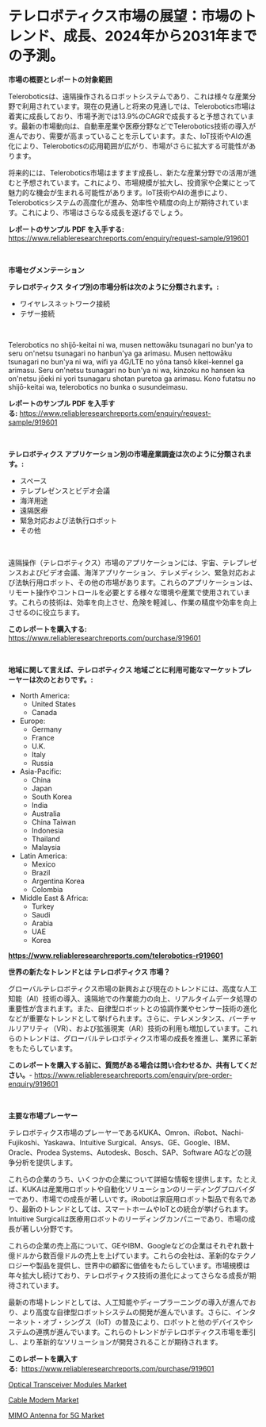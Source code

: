 <p><h1>テレロボティクス市場の展望：市場のトレンド、成長、2024年から2031年までの予測。</h1></p><p><strong>市場の概要とレポートの対象範囲</strong></p>
<p><p>Teleroboticsは、遠隔操作されるロボットシステムであり、これは様々な産業分野で利用されています。現在の見通しと将来の見通しでは、Telerobotics市場は着実に成長しており、市場予測では13.9%のCAGRで成長すると予想されています。最新の市場動向は、自動車産業や医療分野などでTelerobotics技術の導入が進んでおり、需要が高まっていることを示しています。また、IoT技術やAIの進化により、Teleroboticsの応用範囲が広がり、市場がさらに拡大する可能性があります。</p><p>将来的には、Telerobotics市場はますます成長し、新たな産業分野での活用が進むと予想されています。これにより、市場規模が拡大し、投資家や企業にとって魅力的な機会が生まれる可能性があります。IoT技術やAIの進歩により、Teleroboticsシステムの高度化が進み、効率性や精度の向上が期待されています。これにより、市場はさらなる成長を遂げるでしょう。</p></p>
<p><strong>レポートのサンプル PDF を入手する:</strong> <a href="https://www.reliableresearchreports.com/enquiry/request-sample/919601">https://www.reliableresearchreports.com/enquiry/request-sample/919601</a></p>
<p>&nbsp;</p>
<p><strong>市場セグメンテーション</strong></p>
<p><strong>テレロボティクス タイプ別の市場分析は次のように分類されます。:</strong></p>
<p><ul><li>ワイヤレスネットワーク接続</li><li>テザー接続</li></ul></p>
<p>&nbsp;</p>
<p><p>Telerobotics no shijō-keitai ni wa, musen nettowāku tsunagari no bun'ya to seru on'netsu tsunagari no hanbun'ya ga arimasu. Musen nettowāku tsunagari no bun'ya ni wa, wifi ya 4G/LTE no yōna tansō kikei-kennel ga arimasu. Seru on'netsu tsunagari no bun'ya ni wa, kinzoku no hansen ka on'netsu jōeki ni yori tsunagaru shotan puretoa ga arimasu. Kono futatsu no shijō-keitai wa, telerobotics no bunka o susundeimasu.</p></p>
<p><strong>レポートのサンプル PDF を入手する:</strong>&nbsp;<a href="https://www.reliableresearchreports.com/enquiry/request-sample/919601">https://www.reliableresearchreports.com/enquiry/request-sample/919601</a></p>
<p>&nbsp;</p>
<p><strong> テレロボティクス アプリケーション別の市場産業調査は次のように分類されます。:</strong></p>
<p><ul><li>スペース</li><li>テレプレゼンスとビデオ会議</li><li>海洋用途</li><li>遠隔医療</li><li>緊急対応および法執行ロボット</li><li>その他</li></ul></p>
<p>&nbsp;</p>
<p><p>遠隔操作（テレロボティクス）市場のアプリケーションには、宇宙、テレプレゼンスおよびビデオ会議、海洋アプリケーション、テレメディシン、緊急対応および法執行用ロボット、その他の市場があります。これらのアプリケーションは、リモート操作やコントロールを必要とする様々な環境や産業で使用されています。これらの技術は、効率を向上させ、危険を軽減し、作業の精度や効率を向上させるのに役立ちます。</p></p>
<p><strong>このレポートを購入する:</strong>&nbsp; <a href="https://www.reliableresearchreports.com/purchase/919601">https://www.reliableresearchreports.com/purchase/919601</a></p>
<p>&nbsp;</p>
<p><strong>地域に関して言えば、テレロボティクス 地域ごとに利用可能なマーケットプレーヤーは次のとおりです。:</strong></p>
<p><ul>
    <li>
        North America:
        <ul>
            <li>United States</li>
            <li>Canada</li>
        </ul>
    </li>
    <li>
        Europe:
        <ul>
            <li>Germany</li>
            <li>France</li>
            <li>U.K.</li>
            <li>Italy</li>
            <li>Russia</li>
        </ul>
    </li>
    <li>
        Asia-Pacific:
        <ul>
            <li>China</li>
            <li>Japan</li>
            <li>South Korea</li>
            <li>India</li>
            <li>Australia</li>
            <li>China Taiwan</li>
            <li>Indonesia</li>
            <li>Thailand</li>
            <li>Malaysia</li>
        </ul>
    </li>
    <li>
        Latin America:
        <ul>
            <li>Mexico</li>
            <li>Brazil</li>
            <li>Argentina Korea</li>
            <li>Colombia</li>
        </ul>
    </li>
    <li>
        Middle East & Africa:
        <ul>
            <li>Turkey</li>
            <li>Saudi</li>
            <li>Arabia</li>
            <li>UAE</li>
            <li>Korea</li>
        </ul>
    </li>
    </ul></p>
<p><strong><a href="https://www.reliableresearchreports.com/telerobotics-r919601">https://www.reliableresearchreports.com/telerobotics-r919601</a></strong>&nbsp;</p>
<p><strong>世界の新たなトレンドとは テレロボティクス 市場？</strong></p>
<p><p>グローバルテレロボティクス市場の新興および現在のトレンドには、高度な人工知能（AI）技術の導入、遠隔地での作業能力の向上、リアルタイムデータ処理の重要性が含まれます。また、自律型ロボットとの協調作業やセンサー技術の進化などが重要なトレンドとして挙げられます。さらに、テレメンタンス、バーチャルリアリティ（VR）、および拡張現実（AR）技術の利用も増加しています。これらのトレンドは、グローバルテレロボティクス市場の成長を推進し、業界に革新をもたらしています。</p></p>
<p><strong>このレポートを購入する前に、質問がある場合は問い合わせるか、共有してください。</strong>- <a href="https://www.reliableresearchreports.com/enquiry/pre-order-enquiry/919601">https://www.reliableresearchreports.com/enquiry/pre-order-enquiry/919601</a></p>
<p>&nbsp;</p>
<p><strong>主要な市場プレーヤー</strong></p>
<p><p>テレロボティクス市場のプレーヤーであるKUKA、Omron、iRobot、Nachi-Fujikoshi、Yaskawa、Intuitive Surgical、Ansys、GE、Google、IBM、Oracle、Prodea Systems、Autodesk、Bosch、SAP、Software AGなどの競争分析を提供します。 </p><p>これらの企業のうち、いくつかの企業について詳細な情報を提供します。たとえば、KUKAは産業用ロボットや自動化ソリューションのリーディングプロバイダーであり、市場での成長が著しいです。iRobotは家庭用ロボット製品で有名であり、最新のトレンドとしては、スマートホームやIoTとの統合が挙げられます。Intuitive Surgicalは医療用ロボットのリーディングカンパニーであり、市場の成長が著しい分野です。</p><p>これらの企業の売上高について、GEやIBM、Googleなどの企業はそれぞれ数十億ドルから数百億ドルの売上を上げています。これらの会社は、革新的なテクノロジーや製品を提供し、世界中の顧客に価値をもたらしています。市場規模は年々拡大し続けており、テレロボティクス技術の進化によってさらなる成長が期待されています。</p><p>最新の市場トレンドとしては、人工知能やディープラーニングの導入が進んでおり、より高度な自律型ロボットシステムの開発が進んでいます。さらに、インターネット・オブ・シングス（IoT）の普及により、ロボットと他のデバイスやシステムの連携が進んでいます。これらのトレンドがテレロボティクス市場を牽引し、より革新的なソリューションが開発されることが期待されます。</p></p>
<p><strong>このレポートを購入する:</strong>&nbsp;&nbsp;<a href="https://www.reliableresearchreports.com/purchase/919601">https://www.reliableresearchreports.com/purchase/919601</a></p>
<p><p><a href="https://github.com/nathandecarvalho/Market-Research-Report-List-2/blob/main/optical-transceiver-modules-market.md">Optical Transceiver Modules Market</a></p><p><a href="https://github.com/kufem1/Market-Research-Report-List-2/blob/main/cable-modem-market.md">Cable Modem Market</a></p><p><a href="https://github.com/kosella/Market-Research-Report-List-2/blob/main/mimo-antenna-for-5g-market.md">MIMO Antenna for 5G Market</a></p></p>